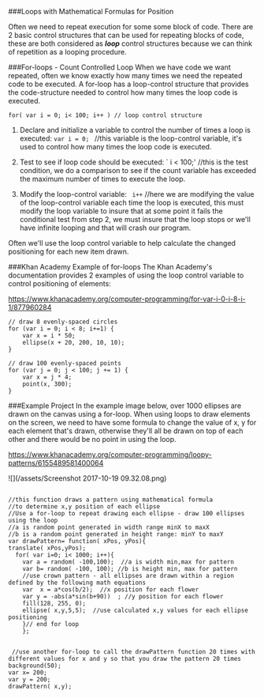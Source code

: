 ###Loops with Mathematical Formulas for Position

Often we need to repeat execution for some some block of code.  There are 2 basic control structures that can be used for repeating blocks of code, these are both considered as _**loop**_ control structures because we can think of repetition as a looping procedure.  

###For-loops  - Count Controlled Loop
When we have code we want repeated, often we know exactly how many times we need the repeated code to be executed.  A for-loop has a loop-control structure that provides the code-structure needed to control how many times the loop code is executed.

`for( var i = 0; i< 100; i++ ) // loop control structure`

1. Declare and initialize a variable to control the number of times a loop is executed:  `var i = 0; `  //this variable is the loop-control variable, it's used to control how many times the loop code is executed.

2.  Test to see if loop code should be executed:  ` i < 100;'  //this is the test condition, we do a comparison to see if the count variable has exceeded the maximum  number of times to execute the loop.  

3.  Modify the loop-control variable:  ` i++`   //here we are modifying the value of the loop-control variable each time the loop is executed, this must modify the loop variable to insure that at some point it fails the conditional test from step 2, we must insure that the loop stops or we'll have infinite looping and that will crash our program.


Often we'll use the loop control variable to help calculate the changed positioning for each new item drawn.  


###Khan Academy Example of for-loops
The Khan Academy's documentation provides 2 examples of using the loop control variable to control positioning of elements:

https://www.khanacademy.org/computer-programming/for-var-i-0-i-8-i-1/877960284

```
// draw 8 evenly-spaced circles
for (var i = 0; i < 8; i+=1) {
    var x = i * 50;
    ellipse(x + 20, 200, 10, 10);
}

// draw 100 evenly-spaced points
for (var j = 0; j < 100; j += 1) {
    var x = j * 4;
    point(x, 300);
}

```

###Example Project 
In the example image below, over 1000 ellipses are drawn on the canvas using a for-loop.  When using loops to draw elements on the screen, we need to have some formula to change the value of x, y for each element that's drawn, otherwise they'll all be drawn on top of each other and there would be no point in using the loop.


https://www.khanacademy.org/computer-programming/loopy-patterns/6155489581400064

![](/assets/Screenshot 2017-10-19 09.32.08.png)

```

//this function draws a pattern using mathematical formula 
//to determine x,y position of each ellipse
//Use a for-loop to repeat drawing each ellipse - draw 100 ellipses using the loop
//a is random point generated in width range minX to maxX
//b is a random point generated in height range: minY to maxY
var drawPattern= function( xPos, yPos){
translate( xPos,yPos);
  for( var i=0; i< 1000; i++){
    var a = random( -100,100);  //a is width min,max for pattern
    var b= random( -100, 100); //b is height min, max for pattern
    //use crown pattern - all ellipses are drawn within a region defined by the following math equations
    var  x = a*cos(b/2);  //x position for each flower
    var y = -abs(a*sin(b+90))  ; //y position for each flower
    fill(128, 255, 0);
    ellipse( x,y,5,5);  //use calculated x,y values for each ellipse positioning
    }// end for loop
    };
    
 
 //use another for-loop to call the drawPattern function 20 times with different values for x and y so that you draw the pattern 20 times  
background(50);
var x= 200;
var y = 200;
drawPattern( x,y); 
```


